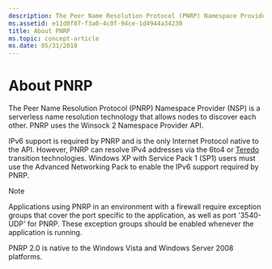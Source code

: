 ```yaml
---
description: The Peer Name Resolution Protocol (PNRP) Namespace Provider (NSP) is a serverless name resolution technology that allows nodes to discover each other.
ms.assetid: e11d0f07-f3a0-4c0f-94ce-1d4944a34230
title: About PNRP
ms.topic: concept-article
ms.date: 05/31/2018
---
```


# About PNRP

The Peer Name Resolution Protocol (PNRP) Namespace Provider (NSP) is a serverless name resolution technology that allows nodes to discover each other. PNRP uses the Winsock 2 Namespace Provider API.

IPv6 support is required by PNRP and is the only Internet Protocol native to the API. However, PNRP can resolve IPv4 addresses via the 6to4 or [Teredo](/windows/desktop/Teredo/portal) transition technologies. Windows XP with Service Pack 1 (SP1) users must use the Advanced Networking Pack to enable the IPv6 support required by PNRP.

> [!Note]  
> Applications using PNRP in an environment with a firewall require exception groups that cover the port specific to the application, as well as port '3540-UDP' for PNRP. These exception groups should be enabled whenever the application is running.

PNRP 2.0 is native to the Windows Vista and Windows Server 2008 platforms.

 

 
